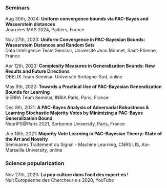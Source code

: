 ### Seminars

Aug 30th, 2024: **Uniform convergence bounds via PAC-Bayes and Wasserstein distances**  
Journées MAS 2024, Poitiers, France  

Nov 27th, 2023: **Uniform Convergence in PAC-Bayesian Bounds: Wasserstein Distances and Random Sets**  
Data Intelligence Team Seminar, Université Jean Monnet, Saint-Etienne, France  

Apr 12th, 2023: **Complexity Measures in Generalization Bounds: New Results and Future Directions**  
OBELIX Team Seminar, Université Bretagne-Sud, online  

May 9th, 2022: **Towards a Practical Use of PAC-Bayesian Generalization Bounds for Learning**  
SIERRA Team Seminar, INRIA Paris, Paris, France  

Dec 8th, 2021: **A PAC-Bayes Analysis of Adversarial Robustness & Learning Stochastic Majority Votes by Minimizing a PAC-Bayes Generalization Bound**  
NeurIPS@Paris 2021, Sorbonne University, Paris, France  

Jun 18th, 2021: **Majority Vote Learning in PAC-Bayesian Theory: State of the Art and Novelty**  
Séminaires Traitement du Signal - Machine Learning, CNRS LIS, Aix-Marseille University, online  

### Science popularization

Nov 27th, 2020: **La pop culture dans l’oeil des expert·es !**  
Nuit Européenne des Chercheur·e·s 2020, YouTube  


